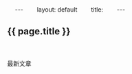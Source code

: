 <!DOCTYPE html>
<html>
<head>
<meta charset="utf-8">
</head>
<body>
 　 ---
　　layout: default
　　title:  
　　---
　　<h2>{{ page.title }}</h2>
　　<p>最新文章</p>
　<ul>
 
</ul>
</body>
</html>
